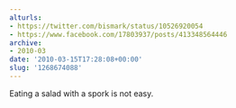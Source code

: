 ```yaml
---
alturls:
- https://twitter.com/bismark/status/10526920054
- https://www.facebook.com/17803937/posts/413348564446
archive:
- 2010-03
date: '2010-03-15T17:28:08+00:00'
slug: '1268674088'
---
```


Eating a salad with a spork is not easy.

